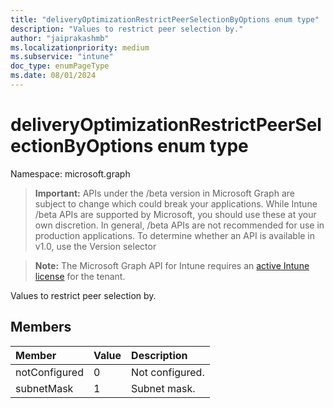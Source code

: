 ```yaml
---
title: "deliveryOptimizationRestrictPeerSelectionByOptions enum type"
description: "Values to restrict peer selection by."
author: "jaiprakashmb"
ms.localizationpriority: medium
ms.subservice: "intune"
doc_type: enumPageType
ms.date: 08/01/2024
---
```


# deliveryOptimizationRestrictPeerSelectionByOptions enum type

Namespace: microsoft.graph

> **Important:** APIs under the /beta version in Microsoft Graph are subject to change which could break your applications. While Intune /beta APIs are supported by Microsoft, you should use these at your own discretion. In general, /beta APIs are not recommended for use in production applications. To determine whether an API is available in v1.0, use the Version selector

> **Note:** The Microsoft Graph API for Intune requires an [active Intune license](https://go.microsoft.com/fwlink/?linkid=839381) for the tenant.

Values to restrict peer selection by.

## Members
|Member|Value|Description|
|:---|:---|:---|
|notConfigured|0|Not configured.|
|subnetMask|1|Subnet mask.|